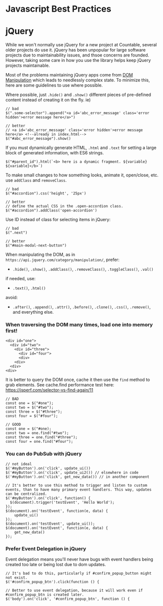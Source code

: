 # Javascript Best Practices

# jQuery

While we won't normally use jQuery for a new project at Countable, several older projects do use it. jQuery has been unpopular for large software projects due to maintainability issues, and thsoe concerns are founded. However, taking some care in how you use the library helps keep jQuery projects maintainable.

Most of the problems maintaining jQuery apps come from [DOM Manipulation](https://api.jquery.com/category/manipulation/) which leads to needlessly complex state. To minimize this, here are some guidelines to use where possible.

Where possible, just `.hide()` and `.show()` different pieces of pre-defined content instead of creating it on the fly. ie)

```
// bad
$(".some-selector").append("<a id='abc_error_message' class='error hidden'>error message here</a>")

// better
// <a id='abc_error_message' class='error hidden'>error message here</a> <!--already in index.html-->
$("#abc_error_message").show()
```

If you must dynamically generate HTML, `.html` and `.text` for setting a large block of generated information, with ES6 strings.
```
$("#parent_id").html(`<b> here is a dynamic fragment. ${variable} ${variable}</b>`)
```

To make small changes to how something looks, animate it, open/close, etc. use `addClass` and `removeClass`.

```
// bad
$("#accordion").css('height', '25px')

// better
// define the actual CSS in the .open-accordion class.
$("#accordion").addClass('open-accordion')
```

Use ID instead of class for selecting items in jQuery:
```
// bad
$(".next")

// better
$("#main-modal-next-button")
```

When manipulating the DOM, as in `https://api.jquery.com/category/manipulation/`, prefer:

  * `.hide()`, `.show()`, `.addClass()`, `.removeClass()`, `.toggleClass()`, `.val()`

if needed, use:
  * `.text()`, `.html()`

avoid:

  * `.after()`, `.append()`, `.attr()`, `.before()`, `.clone()`, `.css()`, `.remove()`, and everything else.

### When traversing the DOM many times, load one into memory first!

```
<div id="one">
  <div id="two">
    <div id="three">
      <div id="four">
      <div>
    <div>
  <div>
<div>
```

It is better to query the DOM once, cache it then use the `find` method to grab elements. See cache.find performance test here: https://jsperf.com/selector-vs-find-again/11
```
// BAD
const one = $("#one");
const two = $("#two");
const three = $("#three");
const four = $("#four");

// GOOD
const one = $("#one);
const two = one.find("#two");
const three = one.find("#three");
const four = one.find("#four");

```

### You can do PubSub with jQuery

```
// not ideal
$('#myButton').on('click', update_ui())
$('#myButton').on('click', update_ui2()) // elsewhere in code
$('#myButton').on('click', get_new_data()) // in another component

// It's better to use this method to trigger and listen to custom events, than to have many primary event handlers. This way, updates can be centralized.
$('#myButton').on('click', function() {
  $(document).trigger('testEvent', 'Hello World');
});
$(document).on('testEvent', function(e, data) { 
    update_ui()
});
$(document).on('testEvent', update_ui());
$(document).on('testEvent', function(e, data) { 
    get_new_data()
});
```

### Prefer Event Delegation in jQuery

Event delegation means you'll never have bugs with event handlers being created too late or being lost due to dom updates.

```
// It's bad to do this, particularly if #confirm_popup_button might not exist.
$('#confirm_popup_btn').click(function () {

// Better to use event delegation, because it will work even if #confirm_popup_btn is created later.
$('body').on('click', '#confirm_popup_btn', function () {

```
